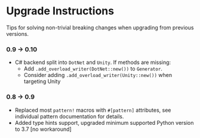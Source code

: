 

# Upgrade Instructions

Tips for solving non-trivial breaking changes when upgrading from previous versions.


### 0.9 → 0.10

- C# backend split into `DotNet` and `Unity`. If methods are missing:
  - Add `.add_overload_writer(DotNet::new())` to `Generator`.
  - Consider adding `.add_overload_writer(Unity::new())` when targeting Unity


### 0.8 → 0.9

- Replaced most `pattern!` macros with `#[pattern]` attributes, see individual pattern documentation for details.
- Added type hints support, upgraded minimum supported Python version to 3.7 [no workaround]
